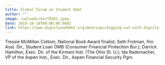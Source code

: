 ```yaml
---
title: Global Forum on Student Debt
author: ""
image: /uploads/dscf0381.jpeg
date: 2019-10-18T00:00:00.000Z
link: https://www.dignityanddebt.org/meetings/digging-out-with-dignity-solving-the-student-loan-crisis-and-honoring-meaning-at-the-margins/
---
```

Tressie McMillan Cottom, National Book Award finalist; Seth Frotman, fmr. Asst. Dir., Student Loan OMB (Consumer Financial Protection Bur.); Darrick Hamilton, Exec. Dir. of the Kirmani Inst. (The Ohio St. U.); Ida Rademacher, VP of the Aspen Inst., Exec. Dir., Aspen Financial Security Pgm.
